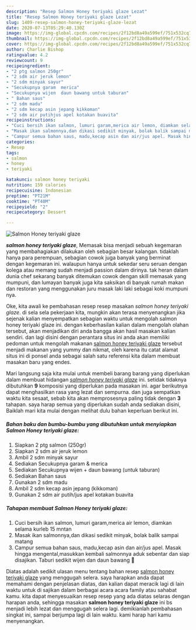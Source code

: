 ```yaml
---
description: "Resep Salmon Honey teriyaki glaze Lezat"
title: "Resep Salmon Honey teriyaki glaze Lezat"
slug: 1409-resep-salmon-honey-teriyaki-glaze-lezat
date: 2020-07-13T05:29:40.130Z
image: https://img-global.cpcdn.com/recipes/2f12bd8a49a599ef/751x532cq70/salmon-honey-teriyaki-glaze-foto-resep-utama.jpg
thumbnail: https://img-global.cpcdn.com/recipes/2f12bd8a49a599ef/751x532cq70/salmon-honey-teriyaki-glaze-foto-resep-utama.jpg
cover: https://img-global.cpcdn.com/recipes/2f12bd8a49a599ef/751x532cq70/salmon-honey-teriyaki-glaze-foto-resep-utama.jpg
author: Charlie Bishop
ratingvalue: 4.2
reviewcount: 9
recipeingredient:
- "2 ptg salmon 250gr"
- "2 sdm air jeruk lemon"
- "2 sdm minyak sayur"
- "Secukupnya garam  merica"
- "Secukupnya wijen  daun bawang untuk taburan"
- " Bahan saus"
- "2 sdm madu"
- "2 sdm kecap asin jepang kikkoman"
- "2 sdm air putihjus apel kotakan buavita"
recipeinstructions:
- "Cuci bersih ikan salmon, lumuri garam,merica air lemon, diamkan selama kurleb 15 mntan"
- "Masak ikan salmonnya,dan dikasi sedikit minyak, bolak balik sampai matang"
- "Campur semua bahan saus, madu,kecap asin dan air/jus apel. Masak hingga mengental,masukkan kembali salmonnya aduk sebentar dan siap disajikan. Taburi sedikit wijen dan daun bawang 🙏"
categories:
- Resep
tags:
- salmon
- honey
- teriyaki

katakunci: salmon honey teriyaki 
nutrition: 159 calories
recipecuisine: Indonesian
preptime: "PT21M"
cooktime: "PT40M"
recipeyield: "2"
recipecategory: Dessert

---
```



![Salmon Honey teriyaki glaze](https://img-global.cpcdn.com/recipes/2f12bd8a49a599ef/751x532cq70/salmon-honey-teriyaki-glaze-foto-resep-utama.jpg)

<b><i>salmon honey teriyaki glaze</i></b>, Memasak bisa menjadi sebuah kegemaran yang membahagiakan dilakukan oleh sebagian besar kalangan. tidaklah hanya para perempuan, sebagian cowok juga banyak yang berminat dengan kegemaran ini. walaupun hanya untuk sekedar seru seruan dengan kolega atau memang sudah menjadi passion dalam dirinya. tak heran dalam dunia chef sekarang banyak ditemukan cowok dengan skill memasak yang mumpuni, dan lumayan banyak juga kita saksikan di banyak rumah makan dan restoran yang menggunakan juru masak laki laki sebagai koki mumpuni nya.



Oke, kita awali ke pembahasan resep resep masakan <i>salmon honey teriyaki glaze</i>. di sela sela pekerjaan kita, mungkin akan terasa menyenangkan jika sejenak kalian menyempatkan sebagian waktu untuk mengolah salmon honey teriyaki glaze ini. dengan keberhasilan kalian dalam mengolah olahan tersebut, akan menjadikan diri anda bangga akan hasil masakan kalian sendiri. dan lagi disini dengan perantara situs ini anda akan memiliki pedoman untuk mengolah makanan <u>salmon honey teriyaki glaze</u> tersebut menjadi makanan yang yummy dan nikmat, oleh karena itu catat alamat situs ini di ponsel anda sebagai salah satu referensi kita dalam membuat masakan baru yang endes.


Mari langsung saja kita mulai untuk membeli barang barang yang diperlukan dalam membuat hidangan <u><i>salmon honey teriyaki glaze</i></u> ini. setidak tidaknya dibutuhkan <b>9</b> komposisi yang diperlukan pada masakan ini. agar berikutnya dapat menghasilkan rasa yang lezat dan sempurna. dan juga sempatkan waktu kita sesaat, sebab kita akan memprosesnya paling tidak dengan <b>3</b> tahapan. saya harap semua yang diperlukan sudah anda sediakan disini, Baiklah mari kita mulai dengan melihat dulu bahan keperluan berikut ini.

<!--inarticleads1-->

##### Bahan baku dan bumbu-bumbu yang dibutuhkan untuk menyiapkan Salmon Honey teriyaki glaze:

1. Siapkan 2 ptg salmon (250gr)
1. Siapkan 2 sdm air jeruk lemon
1. Ambil 2 sdm minyak sayur
1. Sediakan Secukupnya garam &amp; merica
1. Sediakan Secukupnya wijen + daun bawang (untuk taburan)
1. Sediakan  Bahan saus
1. Gunakan 2 sdm madu
1. Ambil 2 sdm kecap asin jepang (kikkoman)
1. Gunakan 2 sdm air putih/jus apel kotakan buavita




<!--inarticleads2-->

##### Tahapan membuat Salmon Honey teriyaki glaze:

1. Cuci bersih ikan salmon, lumuri garam,merica air lemon, diamkan selama kurleb 15 mntan
1. Masak ikan salmonnya,dan dikasi sedikit minyak, bolak balik sampai matang
1. Campur semua bahan saus, madu,kecap asin dan air/jus apel. Masak hingga mengental,masukkan kembali salmonnya aduk sebentar dan siap disajikan. Taburi sedikit wijen dan daun bawang 🙏




Diatas adalah sedikit ulasan menu tentang bahan resep <u>salmon honey teriyaki glaze</u> yang menggugah selera. saya harapkan anda dapat memahami dengan penjelasan diatas, dan kalian dapat meracik lagi di lain waktu untuk di sajikan dalam berbagai acara acara family atau sahabat kamu. kita dapat menyesuaikan resep resep yang ada diatas selaras dengan harapan anda, sehingga masakan <b>salmon honey teriyaki glaze</b> ini bs menjadi lebih lezat dan menggugah selera lagi. demikianlah pembahasan singkat ini, sampai berjumpa lagi di lain waktu. kami harap hari kamu menyenangkan.
